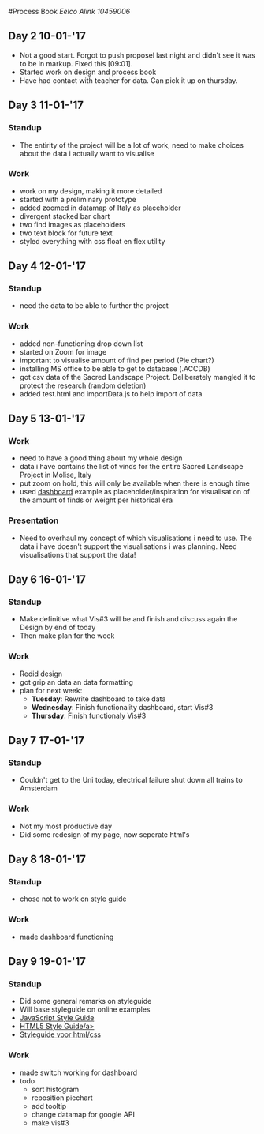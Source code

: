 #Process Book *Eelco Alink 10459006*

## Day 2 10-01-'17
- Not a good start. Forgot to push proposel last night and didn't see it was to be in markup. Fixed this [09:01].
- Started work on design and process book
- Have had contact with teacher for data. Can pick it up on thursday.

## Day 3 11-01-'17
### Standup
- The entirity of the project will be a lot of work, need to make choices about the data i actually want to visualise

### Work
- work on my design, making it more detailed
- started with a preliminary prototype
- added zoomed in datamap of Italy as placeholder
- divergent stacked bar chart
- two find images as placeholders
- two text block for future text
- styled everything with css float en flex utility

## Day 4 12-01-'17
### Standup
- need the data to be able to further the project

### Work
- added non-functioning drop down list
- started on Zoom for image
- important to visualise amount of find per period (Pie chart?)
- installing MS office to be able to get to database (.ACCDB)
- got csv data of the Sacred Landscape Project. Deliberately mangled it to protect the research (random deletion)
- added test.html and importData.js to help import of data

## Day 5 13-01-'17
### Work
- need to have a good thing about my whole design
- data i have contains the list of vinds for the entire Sacred Landscape Project in Molise, Italy
- put zoom on hold, this will only be available when there is enough time
- used <a href="http://bl.ocks.org/NPashaP/96447623ef4d342ee09b">dashboard</a> example as placeholder/inspiration for visualisation of the amount of finds or weight per historical era

### Presentation
- Need to overhaul my concept of which visualisations i need to use. The data i have doesn't support the visualisations i was planning. Need visualisations that support the data!

## Day 6 16-01-'17

### Standup
- Make definitive what Vis#3 will be and finish and discuss again the Design by end of today
- Then make plan for the week

### Work
- Redid design
- got grip an data an data formatting
- plan for next week:
	- **Tuesday**: Rewrite dashboard to take data
	- **Wednesday**: Finish functionality dashboard, start Vis#3
	- **Thursday**: Finish functionaly Vis#3

## Day 7 17-01-'17

### Standup
- Couldn't get to the Uni today, electrical failure shut down all trains to Amsterdam

### Work
- Not my most productive day
- Did some redesign of my page, now seperate html's

## Day 8 18-01-'17

### Standup
- chose not to work on style guide


### Work
- made dashboard functioning

## Day 9 19-01-'17

### Standup
- Did some general remarks on styleguide
- Will base styleguide on online examples
- <a href="http://www.w3schools.com/js/js_conventions.asp">JavaScript Style Guide</a>
- <a href="http://www.w3schools.com/html/html5_syntax.asp">HTML5 Style Guide/a>
- <a href="http://primercss.io/guidelines/">Styleguide voor html/css</a>

### Work
- made switch working for dashboard
- todo
	- sort histogram
	- reposition piechart
	- add tooltip
	- change datamap for google API
	- make vis#3